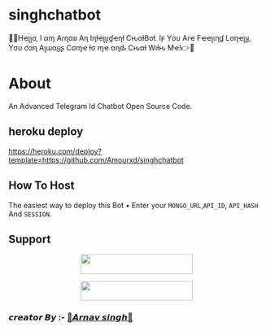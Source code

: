 # singhchatbot
💁‍♀️Hҽʅʅσ, I αɱ Aɾɳαʋ Aɳ Iɳƚҽʅʅιɠҽɳƚ CԋαƚBσƚ. Iϝ Yσυ Aɾҽ Fҽҽʅιɳɠ Lσɳҽʅყ, Yσυ ƈαɳ Aʅɯαყʂ Cσɱҽ ƚσ ɱҽ αɳԃ Cԋαƚ Wιƚԋ Mҽ!👉💒
# About
An Advanced Telegram Id Chatbot Open Source Code.
## heroku deploy
https://heroku.com/deploy?template=https://github.com/Amourxd/singhchatbot
## How To Host
The easiest way to deploy this Bot
• Enter your ```MONGO_URL```,```API_ID```,  ```API_HASH``` And ```SESSION```.

## Support 
<p align="center"><a href="https://t.me/link_copied"> <img src="https://img.shields.io/badge/Support%20Group-black?style=for-the-badge&logo=Telegram" width="220" height="38.5"/></a></p>
<p align="center"><a href="https://t.me/op_arnav_singh"> <img src="https://img.shields.io/badge/Support%20Channel-black?style=for-the-badge&logo=Telegram" width="220" height="38.5"/></a></p>

###  𝙘𝙧𝙚𝙖𝙩𝙤𝙧 𝘽𝙮 :- [💖𝘼𝙧𝙣𝙖𝙫 𝙨𝙞𝙣𝙜𝙝💖](https://t.me/cute_arnavsingh)
